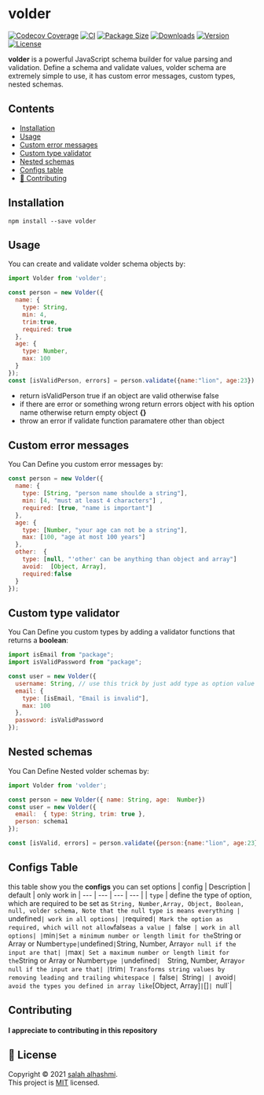 # volder
[![Codecov Coverage](https://img.shields.io/codecov/c/github/devSupporters/volder/master>.svg?style=flat-square)](https://codecov.io/gh/devSupporters/volder/)
[![CI](https://github.com/devSupporters/volder/actions/workflows/main.yml/badge.svg)](https://github.com/devSupporters/volder/actions/workflows/main.yml)
[![Package Size](https://img.shields.io/bundlephobia/minzip/volder?label=package%20size)](https://www.npmjs.com/package/volder)
[![Downloads](https://img.shields.io/npm/dm/volder)](https://www.npmjs.com/package/volder)
[![Version](https://img.shields.io/npm/v/volder)](https://www.npmjs.com/package/volder)
[![License](https://img.shields.io/npm/l/volder)](https://github.com/devSupporters/volder/blob/main/LICENSE)

**volder** is a powerful JavaScript schema builder for value parsing and validation. Define a schema and validate values, volder schema are extremely simple to use, it has custom error messages, custom types, nested schemas.

## Contents

- [Installation](#Installation)
- [Usage](#Usage)
- [Custom error messages](#Custom-error-messages)
- [Custom type validator](#Custom-type-validator)
- [Nested schemas](#Nested-schemas)
- [Configs table](#Configs-table)
- [🤝 Contributing](#Contributing)

## Installation
`npm install --save volder`

## Usage
You can create and validate volder schema objects by:

```js
import Volder from 'volder';

const person = new Volder({
  name: {
    type: String,
    min: 4,
    trim:true,
    required: true
  },
  age: {
    type: Number,
    max: 100
  }
});
const [isValidPerson, errors] = person.validate({name:"lion", age:23})
```
 - return isValidPerson true if an object are valid otherwise false
 - if there are error or something wrong return errors object with his option name otherwise return empty object **{}** 
 - throw an error if validate function paramatere other than object

## Custom error messages
You Can Define you custom error messages by:

```js
const person = new Volder({
  name: {
    type: [String, "person name shoulde a string"],
    min: [4, "must at least 4 characters"] ,
    required: [true, "name is important"]
  },
  age: {
    type: [Number, "your age can not be a string"],
    max: [100, "age at most 100 years"]
  },
  other:  {
    type: [null, "'other' can be anything than object and array"]
    avoid:  [Object, Array],
    required:false
  }
});
```

## Custom type validator
You Can Define you custom types by adding a validator functions that returns a **boolean**:

```js
import isEmail from "package";
import isValidPassword from "package";

const user = new Volder({
  username: String, // use this trick by just add type as option value
  email: {
    type: [isEmail, "Email is invalid"],
    max: 100
  },
  password: isValidPassword
});
```

## Nested schemas
You Can Define Nested volder schemas by:
```js
import Volder from 'volder';

const person = new Volder({ name: String, age:  Number})
const user = new Volder({
  email:  { type: String, trim: true },
  person: schema1
});

const [isValid, errors] = person.validate({person:{name:"lion", age:23}, email:"test@test.com"})
```

## Configs Table
this table show you the **configs** you can set options
| config | Description | default | only work in
| --- | --- | --- | --- |
| `type` | define the type of option, which are required to be set as `String, Number,Array, Object, Boolean, null, volder schema, Note that the null type is means everything | `undefined` | work in all options|
| `required` | Mark the option as required, which will not allow `false` as a value |  `false`  | work in all options|
| `min` |Set a minimum number or length limit for the `String or Array or Number` type| `undefined` | `String, Number, Array` or null if the input are that|
| `max` | Set a maximum number or length limit for the `String or Array or Number` type | `undefined`|  `String, Number, Array` or null if the input are that|
| `trim` | Transforms string values by removing leading and trailing whitespace |  `false`| `String`|
| `avoid` | avoid the types you defined in array like `[Object, Array]` | `[]`| `null`|

## Contributing
#### I appreciate to contributing in this repository

## 📝 License

Copyright © 2021 [salah alhashmi](https://github.com/alguerocode).<br />
This project is [MIT](https://github.com/devSupporters/volder/blob/master/LICENSE) licensed.

